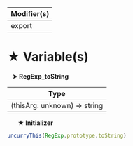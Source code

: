 | Modifier(s)                            |
|----------------------------------------|
| export |

# &#9733; Variable(s)

&nbsp;&nbsp; **&#10148; RegExp&#95;toString**

| Type                        |
|-----------------------------|
| (thisArg: unknown) =&gt; string |

&nbsp;&nbsp;&nbsp;&nbsp;&nbsp; **&#9733; Initializer**

```ts
uncurryThis(RegExp.prototype.toString)
```